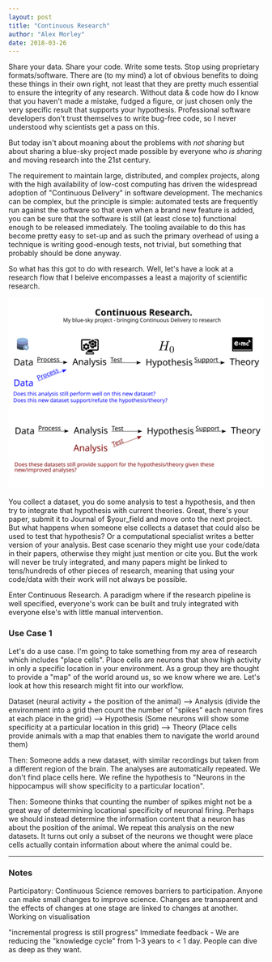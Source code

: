 ```yaml
---
layout: post
title: "Continuous Research"
author: "Alex Morley"
date: 2018-03-26
---
```


Share your data. Share your code. Write some tests. Stop using proprietary formats/software. There are (to my mind) a lot of obvious benefits to doing these things in their own right, not least that they are pretty much essential to ensure the integrity of any research. Without data & code how do I know that you haven't made a mistake, fudged a figure, or just chosen only the very specific result that supports your hypothesis. Professional software developers don't trust themselves to write bug-free code, so I never understood why scientists get a pass on this.

But today isn't about moaning about the problems with *not sharing* but about sharing a blue-sky project made possible by everyone who *is sharing* and moving research into the 21st century.

The requirement to maintain large, distributed, and complex projects, along with the high availability of low-cost computing has driven the widespread adoption of "Continuous Delivery" in software development. The mechanics can be complex, but the principle is simple: automated tests are frequently run against the software so that even when a brand new feature is added, you can be sure that the software is still (at least close to) functional enough to be released immediately. The tooling available to do this has become pretty easy to set-up and as such the primary overhead of using a technique is writing good-enough tests, not trivial, but something that probably should be done anyway.

So what has this got to do with research. Well, let's have a look at a research flow that I beleive encompasses a least a majority of scientific research.

![Research Flow](assets/images/CCW18.svg)

You collect a dataset, you do some analysis to test a hypothesis, and then try to integrate that hypothesis with current theories. Great, there's your paper, submit it to Journal of $your\_field and move onto the next project. But what happens when someone else collects a dataset that could also be used to test that hypothesis? Or a computational specialist writes a better version of your analysis. Best case scenario they might use your code/data in their papers, otherwise they might just mention or cite you. But the work will never be truly integrated, and many papers might be linked to tens/hundreds of other pieces of research, meaning that using your code/data with their work will not always be possible.

Enter Continuous Research. A paradigm where if the research pipeline is well specified, everyone's work can be built and truly integrated with everyone else's with little manual intervention.

### Use Case 1
Let's do a use case. I'm going to take something from my area of research which includes "place cells". Place cells are neurons that show high activity in only a specific location in your environment. As a group they are thought to provide a "map" of the world around us, so we know where we are. Let's look at how this research might fit into our workflow.

Dataset (neural activity + the position of the animal) --> Analysis (divide the environment into a grid then count the number of "spikes" each neuron fires at each place in the grid) --> Hypothesis (Some neurons will show some specificity at a particular location in this grid) --> Theory (Place cells provide animals with a map that enables them to navigate the world around them)

Then:
Someone adds a new dataset, with similar recordings but taken from a different region of the brain. The analyses are automatically repeated. We don't find place cells here. We refine the hypothesis to "Neurons in the hippocampus will show specificity to a particular location".

Then:
Someone thinks that counting the number of spikes might not be a great way of determining locational specificity of neuronal firing. Perhaps we should instead determine the information content that a neuron has about the position of the animal. We repeat this analysis on the new datasets. It turns out only a subset of the neurons we thought were place cells actually contain information about where the animal could be. 

--- 
### Notes
Participatory: 
Continuous Science removes barriers to participation.
Anyone can make small changes to improve science. Changes are transparent and the effects of changes at one stage are linked to changes at another.
Working on visualisation

"incremental progress is still progress"
Immediate feedback - We are reducing the "knowledge cycle" from 1-3 years to < 1 day.
People can dive as deep as they want.
